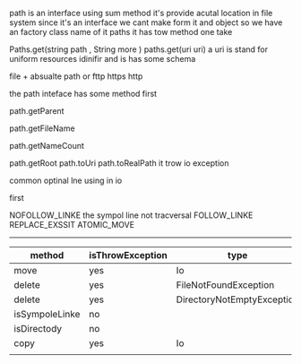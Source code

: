path is an interface using sum method it's provide acutal 
location in file system since it's an interface we cant make form it and object 
so we have an factory class name of it paths it has tow method one take 

Paths.get(string path , String more )
paths.get(uri uri)
a uri is stand for uniform resources idinifir and is has some schema 

file + absualte path or fttp https http 


the path inteface has some method first 

path.getParent 

path.getFileName

path.getNameCount

path.getRoot
path.toUri
path.toRealPath it trow io exception 

common optinal lne using in io 


first 

NOFOLLOW_LINKE the sympol line not tracversal
FOLLOW_LINKE
REPLACE_EXSSIT
ATOMIC_MOVE


*****






| method	             | isThrowException  	 | type	                          |   	|   	|
|---------------------|---------------------|--------------------------------|---	|---	|
| 	   move            | 	     yes           | 	   Io                         |   	|   	|
| 	 delete            | 	          yes      | 	  FileNotFoundException       |   	|   	|
| 	  delete           | 	    yes            | 	   DirectoryNotEmptyException |   	|   	|
| 	isSympoleLinke     | 	    no             | 	                              |   	|   	|
| 	       isDirectody | 	    no             | 	                              |   	|   	|
| 	             copy  | 	 yes               | 	  Io                          |   	|   	|
| 	   | 	                | 	    |   	|   	|

